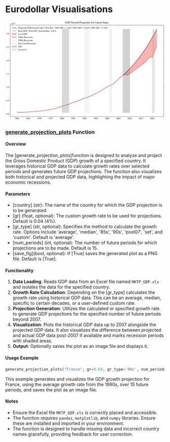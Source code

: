 # Eurodollar Visualisations

![US Missing GDP](outputs/United%20States_projection.png)

### [generate_projection_plots](file:///Users/luca/Desktop/GDP.ipynb#1%2C5-1%2C5) Function

#### Overview
The [generate_projection_plots]function is designed to analyze and project the Gross Domestic Product (GDP) growth of a specified country. It leverages historical GDP data to calculate growth rates over selected periods and generates future GDP projections. The function also visualizes both historical and projected GDP data, highlighting the impact of major economic recessions.

#### Parameters
- [country] (str): The name of the country for which the GDP projection is to be generated.
- [gr] (float, optional): The custom growth rate to be used for projections. Default is 0.04 (4%).
- [gr_type] (str, optional): Specifies the method to calculate the growth rate. Options include 'average', 'median', '85s', '90s', 'post07', 'set', and 'custom'. Default is 'average'.
- [num_periods] (int, optional): The number of future periods for which projections are to be made. Default is 15.
- [save_fig](bool, optional): If [True] saves the generated plot as a PNG file. Default is [True].

#### Functionality
1. **Data Loading**: Reads GDP data from an Excel file named `MKTP_GDP.xls` and isolates the data for the specified country.
2. **Growth Rate Calculation**: Depending on the [gr_type] calculates the growth rate using historical GDP data. This can be an average, median, specific to certain decades, or a user-defined custom rate.
3. **Projection Generation**: Utilizes the calculated or specified growth rate to generate GDP projections for the specified number of future periods beyond 2007.
4. **Visualization**: Plots the historical GDP data up to 2007 alongside the projected GDP data. It also visualizes the difference between projected and actual GDP data post-2007 if available and marks recession periods with shaded areas.
5. **Output**: Optionally saves the plot as an image file and displays it.

#### Usage Example
```python
generate_projection_plots("France", gr=0.04, gr_type='90s', num_periods=15, save_fig=True)
```

This example generates and visualizes the GDP growth projection for France, using the average growth rate from the 1990s, over 15 future periods, and saves the plot as an image file.

#### Notes
- Ensure the Excel file `MKTP_GDP.xls` is correctly placed and accessible.
- The function requires `pandas`, `matplotlib`, and `numpy` libraries. Ensure these are installed and imported in your environment.
- The function is designed to handle missing data and incorrect country names gracefully, providing feedback for user correction.
